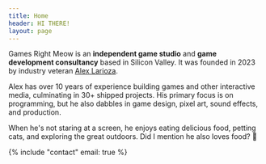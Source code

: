 ```yaml
---
title: Home
header: HI THERE!
layout: page
---
```


Games Right Meow is an __independent game studio__ and __game development consultancy__ based in Silicon Valley. It was founded in 2023 by industry veteran [Alex Larioza](https://alexlarioza.com). 

Alex has over 10 years of experience building games and other interactive media, culminating in 30+ shipped projects. His primary focus is on programming, but he also dabbles in game design, pixel art, sound effects, and production.

When he's not staring at a screen, he enjoys eating delicious food, petting cats, and exploring the great outdoors. Did I mention he also loves food? 🍕

{% include "contact" email: true %}